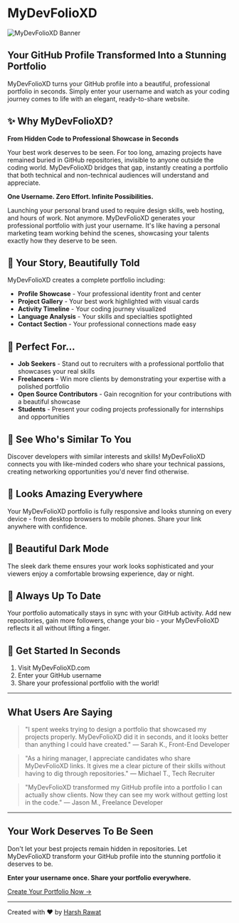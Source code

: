 # MyDevFolioXD

![MyDevFolioXD Banner](https://raw.githubusercontent.com/Harshrawat27/MyDevFolioXD/refs/heads/main/public/MyDevFolioXD.png)

## Your GitHub Profile Transformed Into a Stunning Portfolio

MyDevFolioXD turns your GitHub profile into a beautiful, professional portfolio in seconds. Simply enter your username and watch as your coding journey comes to life with an elegant, ready-to-share website.

## ✨ Why MyDevFolioXD?

**From Hidden Code to Professional Showcase in Seconds**

Your best work deserves to be seen. For too long, amazing projects have remained buried in GitHub repositories, invisible to anyone outside the coding world. MyDevFolioXD bridges that gap, instantly creating a portfolio that both technical and non-technical audiences will understand and appreciate.

**One Username. Zero Effort. Infinite Possibilities.**

Launching your personal brand used to require design skills, web hosting, and hours of work. Not anymore. MyDevFolioXD generates your professional portfolio with just your username. It's like having a personal marketing team working behind the scenes, showcasing your talents exactly how they deserve to be seen.

## 🚀 Your Story, Beautifully Told

MyDevFolioXD creates a complete portfolio including:

- **Profile Showcase** - Your professional identity front and center
- **Project Gallery** - Your best work highlighted with visual cards
- **Activity Timeline** - Your coding journey visualized
- **Language Analysis** - Your skills and specialties spotlighted
- **Contact Section** - Your professional connections made easy

## 💼 Perfect For...

- **Job Seekers** - Stand out to recruiters with a professional portfolio that showcases your real skills
- **Freelancers** - Win more clients by demonstrating your expertise with a polished portfolio
- **Open Source Contributors** - Gain recognition for your contributions with a beautiful showcase
- **Students** - Present your coding projects professionally for internships and opportunities

## 👀 See Who's Similar To You

Discover developers with similar interests and skills! MyDevFolioXD connects you with like-minded coders who share your technical passions, creating networking opportunities you'd never find otherwise.

## 📱 Looks Amazing Everywhere

Your MyDevFolioXD portfolio is fully responsive and looks stunning on every device - from desktop browsers to mobile phones. Share your link anywhere with confidence.

## 🌙 Beautiful Dark Mode

The sleek dark theme ensures your work looks sophisticated and your viewers enjoy a comfortable browsing experience, day or night.

## 🔄 Always Up To Date

Your portfolio automatically stays in sync with your GitHub activity. Add new repositories, gain more followers, change your bio - your MyDevFolioXD reflects it all without lifting a finger.

## 🚪 Get Started In Seconds

1. Visit MyDevFolioXD.com
2. Enter your GitHub username
3. Share your professional portfolio with the world!

---

## What Users Are Saying

> "I spent weeks trying to design a portfolio that showcased my projects properly. MyDevFolioXD did it in seconds, and it looks better than anything I could have created."
> — Sarah K., Front-End Developer

> "As a hiring manager, I appreciate candidates who share MyDevFolioXD links. It gives me a clear picture of their skills without having to dig through repositories."
> — Michael T., Tech Recruiter

> "MyDevFolioXD transformed my GitHub profile into a portfolio I can actually show clients. Now they can see my work without getting lost in the code."
> — Jason M., Freelance Developer

---

## Your Work Deserves To Be Seen

Don't let your best projects remain hidden in repositories. Let MyDevFolioXD transform your GitHub profile into the stunning portfolio it deserves to be.

**Enter your username once. Share your portfolio everywhere.**

[Create Your Portfolio Now →](https://MyDevFolioXD.com)

---

Created with ❤️ by [Harsh Rawat](https://github.com/Harshrawat27)

